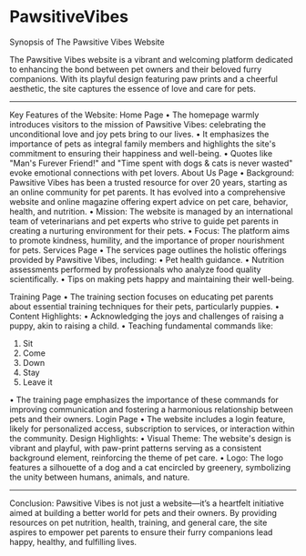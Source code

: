 # PawsitiveVibes
Synopsis of The Pawsitive Vibes Website

The Pawsitive Vibes website is a vibrant and welcoming platform dedicated to enhancing the bond between pet owners and their beloved furry companions. With its playful design featuring paw prints and a cheerful aesthetic, the site captures the essence of love and care for pets.
________________________________________
Key Features of the Website:
Home Page
•	The homepage warmly introduces visitors to the mission of Pawsitive Vibes: celebrating the unconditional love and joy pets bring to our lives.
•	It emphasizes the importance of pets as integral family members and highlights the site's commitment to ensuring their happiness and well-being.
•	Quotes like "Man's Furever Friend!" and "Time spent with dogs & cats is never wasted" evoke emotional connections with pet lovers.
About Us Page
•	Background: Pawsitive Vibes has been a trusted resource for over 20 years, starting as an online community for pet parents. It has evolved into a comprehensive website and online magazine offering expert advice on pet care, behavior, health, and nutrition.
•	Mission: The website is managed by an international team of veterinarians and pet experts who strive to guide pet parents in creating a nurturing environment for their pets.
•	Focus: The platform aims to promote kindness, humility, and the importance of proper nourishment for pets.
Services Page
•	The services page outlines the holistic offerings provided by Pawsitive Vibes, including:
•	Pet health guidance.
•	Nutrition assessments performed by professionals who analyze food quality scientifically.
•	Tips on making pets happy and maintaining their well-being.

Training Page
•	The training section focuses on educating pet parents about essential training techniques for their pets, particularly puppies.
•	Content Highlights:
•	Acknowledging the joys and challenges of raising a puppy, akin to raising a child.
•	Teaching fundamental commands like:
1.	Sit
2.	Come
3.	Down
4.	Stay
5.	Leave it

•	The training page emphasizes the importance of these commands for improving communication and fostering a harmonious relationship between pets and their owners.
Login Page
•	The website includes a login feature, likely for personalized access, subscription to services, or interaction within the community.
Design Highlights:
•	Visual Theme:
The website's design is vibrant and playful, with paw-print patterns serving as a consistent background element, reinforcing the theme of pet care.
•	Logo:
The logo features a silhouette of a dog and a cat encircled by greenery, symbolizing the unity between humans, animals, and nature.
________________________________________
Conclusion:
Pawsitive Vibes is not just a website—it’s a heartfelt initiative aimed at building a better world for pets and their owners. By providing resources on pet nutrition, health, training, and general care, the site aspires to empower pet parents to ensure their furry companions lead happy, healthy, and fulfilling lives.

